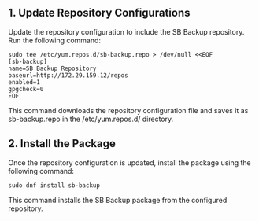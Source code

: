 ## 1. Update Repository Configurations 
Update the repository configuration to include the SB Backup repository. Run the following command:
```
sudo tee /etc/yum.repos.d/sb-backup.repo > /dev/null <<EOF
[sb-backup]
name=SB Backup Repository
baseurl=http://172.29.159.12/repos
enabled=1
gpgcheck=0
EOF
```
This command downloads the repository configuration file and saves it as sb-backup.repo in the /etc/yum.repos.d/ directory.

## 2. Install the Package
Once the repository configuration is updated, install the package using the following command:

```
sudo dnf install sb-backup
```
This command installs the SB Backup package from the configured repository.

